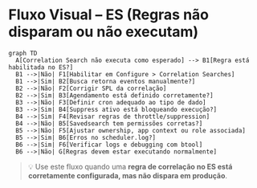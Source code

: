 # Fluxo Visual – ES (Regras não disparam ou não executam)

```mermaid
graph TD
  A[Correlation Search não executa como esperado] --> B1[Regra está habilitada no ES?]
  B1 -->|Não| F1[Habilitar em Configure > Correlation Searches]
  B1 -->|Sim| B2[Busca retorna eventos manualmente?]
  B2 -->|Não| F2[Corrigir SPL da correlação]
  B2 -->|Sim| B3[Agendamento está definido corretamente?]
  B3 -->|Não| F3[Definir cron adequado ao tipo de dado]
  B3 -->|Sim| B4[Suppress ativo está bloqueando execução?]
  B4 -->|Sim| F4[Revisar regras de throttle/suppression]
  B4 -->|Não| B5[Savedsearch tem permissões corretas?]
  B5 -->|Não| F5[Ajustar ownership, app context ou role associada]
  B5 -->|Sim| B6[Erros no scheduler.log?]
  B6 -->|Sim| F6[Verificar logs e debugging com btool]
  B6 -->|Não| G[Regras devem estar executando normalmente]
```

> 💡 Use este fluxo quando uma **regra de correlação no ES está corretamente configurada, mas não dispara em produção**.

